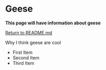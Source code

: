 # Geese
**This page will have information about geese**

[Return to README.md](https://github.com/alyssa-norrenberns/markdown-practice/blob/5a9c32d437ed79337be075023addf6a6ce435230/README.md)

Why I think geese are cool
- First Item
- Second Item
- Third Item
